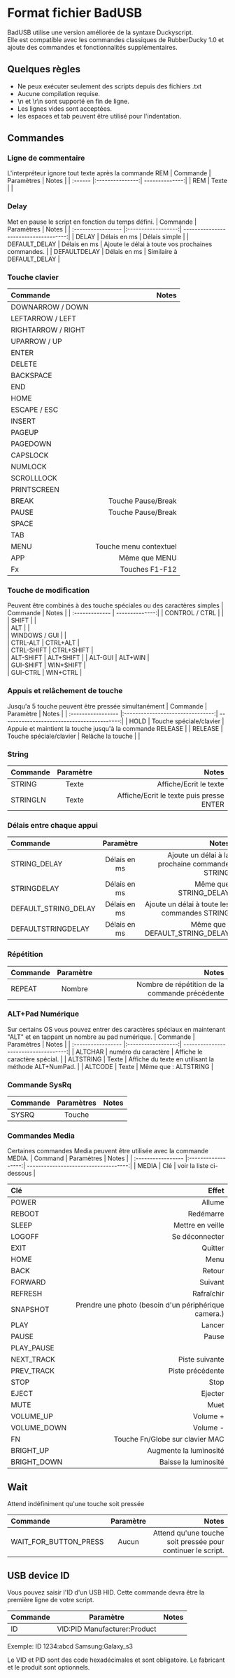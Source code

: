# Format fichier BadUSB 
BadUSB utilise une version améliorée de la syntaxe Duckyscript.<br>
Elle est compatible avec les commandes classiques de RubberDucky 1.0 et ajoute des commandes et fonctionnalités supplémentaires.

## Quelques règles
- Ne peux exécuter seulement des scripts depuis des fichiers .txt
- Aucune compilation requise.
- \n et \r\n sont supporté en fin de ligne.
- Les lignes vides sont acceptées. 
- les espaces et tab peuvent être utilisé pour l'indentation.


## Commandes
### Ligne de commentaire
L'interpréteur ignore tout texte après la commande REM
| Commande |	Paramètres      | Notes          |
| :------ |:---------------:| --------------:|
| REM 	  | Texte    |                |	


### Delay
Met en pause le script en fonction du temps défini.
| Commande            | Paramètres         | Notes                                |
| :----------------- |:------------------:| ------------------------------------:|
| DELAY  	           | Délais en ms |	Délais simple                         |
| DEFAULT_DELAY 	   | Délais en ms | Ajoute le délai à toute vos prochaines commandes. |
| DEFAULTDELAY 	     | Délais en ms | Similaire à DEFAULT_DELAY                |

### Touche clavier
| Commande            | Notes            |
| :----------------- | ----------------:| 
| DOWNARROW / DOWN 	 |                  |  
| LEFTARROW / LEFT 	 |                  | 
| RIGHTARROW / RIGHT |                  | 
| UPARROW / UP 	     |                  |  
| ENTER 	           |                  |
| DELETE 	           |                  |   
| BACKSPACE 	       |                  |    
| END 	             |                  |   
| HOME 	             |                  |   
| ESCAPE / ESC 	     |                  |   
| INSERT 	           |                  |   
| PAGEUP 	           |                  |   
| PAGEDOWN 	         |                  |     
| CAPSLOCK 	         |                  |   
| NUMLOCK 	         |                  |  
| SCROLLLOCK 	       |                  |  
| PRINTSCREEN 	     |                  |  
| BREAK 	           | Touche Pause/Break |
| PAUSE 	           | Touche Pause/Break  |
| SPACE 	           |                  |
| TAB 	             |                  |
| MENU 	             |Touche menu contextuel |
| APP 	             | Même que MENU     |
| Fx                 | Touches F1-F12      |

### Touche de modification
Peuvent être combinés à des touche spéciales ou des caractères simples
| Commande        |	Notes         |
| :------------- | --------------:|
| CONTROL / CTRL |                |	   
| SHIFT 	       |                |  
| ALT            | 	              |  
| WINDOWS / GUI  |	              |  
| CTRL-ALT 	     | CTRL+ALT       |  
| CTRL-SHIFT 	   | CTRL+SHIFT     |  
| ALT-SHIFT 	   | ALT+SHIFT      | 
| ALT-GUI 	     | ALT+WIN        |  
| GUI-SHIFT 	   | WIN+SHIFT      |   
| GUI-CTRL 	     | WIN+CTRL       |   

### Appuis et relâchement de touche
Jusqu'a 5 touche peuvent être pressée simultanément
| Commande            | Paramètre        | Notes                                |
| :----------------- |:--------------------------------:| ------------------------------------------:|
| HOLD 	             | Touche spéciale/clavier | Appuie et maintient la touche jusqu'à la commande RELEASE |
| RELEASE            | Touche spéciale/clavier | Relâche la touche |                               |

### String
| Commande            | Paramètre     | Notes                                      |
| :----------------- |:--------------:| ------------------------------------------:|
| STRING             | Texte    | Affiche/Ecrit le texte                          |
| STRINGLN 	         | Texte 	  | Affiche/Ecrit le texte puis presse ENTER |
  
### Délais entre chaque appui
| Commande            | Paramètre         | Notes                                |
| :----------------- |:------------------:| ------------------------------------:|
| STRING_DELAY         | Délais en ms | Ajoute un délai à la prochaine commande STRING |
| STRINGDELAY          | Délais en ms | Même que STRING_DELAY |
| DEFAULT_STRING_DELAY | Délais en ms | Ajoute un délai à toute les commandes STRING |
| DEFAULTSTRINGDELAY   | Délais en ms | Même que : DEFAULT_STRING_DELAY |

### Répétition
| Commande            | Paramètre         | Notes                                |
| :----------------- |:------------------:| ------------------------------------:|
| REPEAT | Nombre | Nombre de répétition de la commande précédente |

### ALT+Pad Numérique
Sur certains OS vous pouvez entrer des caractères spéciaux en maintenant "ALT" et en tappant un nombre au pad numérique. 
| Commande            | Paramètres         | Notes                                |
| :----------------- |:------------------:| ------------------------------------:|
| ALTCHAR   | numéro du caractère | Affiche le caractère spécial. |
| ALTSTRING | Texte | Affiche du texte en utilisant la méthode ALT+NumPad. |
| ALTCODE   | Texte | Même que : ALTSTRING |

### Commande SysRq
| Commande            | Paramètres        | Notes                                |
| :----------------- |:------------------:| ------------------------------------:|
| SYSRQ | Touche |  | 	

### Commandes Media
Certaines commandes Media peuvent être utilisée avec la commande MEDIA.
| Command            | Paramètres         | Notes                                |
| :----------------- |:------------------:| ------------------------------------:|
| MEDIA |	Clé | voir la liste ci-dessous | 	

| Clé | Effet |
|:----|------:|
| POWER | Allume | 	
| REBOOT |	Redémarre
| SLEEP |	Mettre en veille
| LOGOFF |	Se déconnecter
| EXIT 	| Quitter
| HOME 	| Menu 
| BACK 	| Retour
| FORWARD 	| Suivant
| REFRESH 	| Rafraîchir
| SNAPSHOT |	Prendre une photo (besoin d'un périphérique camera.)
| PLAY 	| Lancer
| PAUSE 	| Pause
| PLAY_PAUSE 	| 
| NEXT_TRACK |	Piste suivante
| PREV_TRACK 	| Piste précédente
| STOP 	| Stop
| EJECT 	| Ejecter
| MUTE 	| Muet
| VOLUME_UP |	Volume +
| VOLUME_DOWN 	| Volume -
| FN | Touche Fn/Globe sur clavier MAC
| BRIGHT_UP |	Augmente la luminosité
| BRIGHT_DOWN |	Baisse la luminosité

## Wait
Attend indéfiniment qu'une touche soit pressée

| Commande | Paramètre | Notes |
| :--- |:---:| ---:|
| WAIT_FOR_BUTTON_PRESS | Aucun | Attend qu'une touche soit pressée pour continuer le script.

## USB device ID
Vous pouvez saisir l'ID d'un USB HID. Cette commande devra être la première ligne de votre script.

| Commande | Paramètre | Notes |
| :--- |:---:| ---:|
| ID | VID:PID Manufacturer:Product |  | 	

Exemple: ID 1234:abcd Samsung:Galaxy_s3

Le VID et PID sont des code hexadécimales et sont obligatoire. Le fabricant et le produit sont optionnels.
